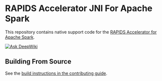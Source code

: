 # RAPIDS Accelerator JNI For Apache Spark


This repository contains native support code for the
[RAPIDS Accelerator for Apache Spark](https://github.com/NVIDIA/spark-rapids).


[![Ask DeepWiki](https://deepwiki.com/badge.svg)](https://deepwiki.com/NVIDIA/spark-rapids-jni)

## Building From Source

See the [build instructions in the contributing guide](CONTRIBUTING.md#building-from-source).
